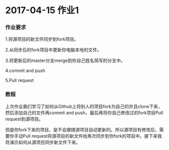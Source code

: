 # 2017-04-15 作业1

### 作业要求

1.将源项目的新文件同步到fork项目。

2.从同步后的fork项目中更新你电脑本地的文件。

3.将更新后的master分支merge到你自己姓名简写的分支中。

4.commit and push

5.Pull request

### 教程

​	上次作业我们学习了如何从Github上将别人的项目fork为自己的并且clone下来，然后添加自己的文件再commit and push，最后再将你自己修改过的fork项目Pull request到源项目。

​	但是你fork下来的项目，是不会跟随源项目自动更新的。所以源项目有修改后，需要你手动Pull request将源项目的新文件给再次同步到你fork的项目中。接下来我将演示如何从源项目同步新文件下来。